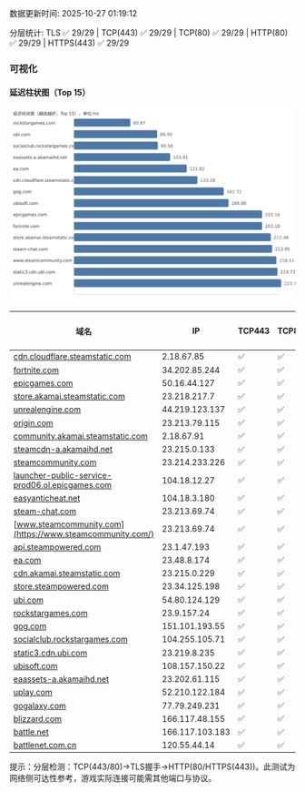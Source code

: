 数据更新时间: 2025-10-27 01:19:12

分层统计: TLS ✅ 29/29 | TCP(443) ✅ 29/29 | TCP(80) ✅ 29/29 | HTTP(80) ✅ 29/29 | HTTPS(443) ✅ 29/29

### 可视化

#### 延迟柱状图（Top 15）

![Latency Chart](latency_chart.svg)

| 域名 | IP | TCP443 | TCP80 | TLS 握手 | HTTP(80) | 状态码 | HTTPS(443) | 状态码(HTTPS) | 延迟(ms) |
|---|---|---|---|---|---|---|---|---|---|
| [cdn.cloudflare.steamstatic.com](https://cdn.cloudflare.steamstatic.com/) | 2.18.67.85 | ✅ | ✅ | ✅ | ✅ | 200 | ✅ | 200 | 133.28 |
| [fortnite.com](https://fortnite.com/) | 34.202.85.244 | ✅ | ✅ | ✅ | ✅ | 301 | ✅ | 301 | 203.18 |
| [epicgames.com](https://epicgames.com/) | 50.16.44.127 | ✅ | ✅ | ✅ | ✅ | 301 | ✅ | 302 | 203.16 |
| [store.akamai.steamstatic.com](https://store.akamai.steamstatic.com/) | 23.218.217.7 | ✅ | ✅ | ✅ | ✅ | 403 | ✅ | 403 | 212.48 |
| [unrealengine.com](https://unrealengine.com/) | 44.219.123.137 | ✅ | ✅ | ✅ | ✅ | 301 | ✅ | 301 | 223.73 |
| [origin.com](https://origin.com/) | 23.213.79.115 | ✅ | ✅ | ✅ | ✅ | 301 | ✅ | 301 | 233.83 |
| [community.akamai.steamstatic.com](https://community.akamai.steamstatic.com/) | 2.18.67.91 | ✅ | ✅ | ✅ | ✅ | 403 | ✅ | 403 | 228.49 |
| [steamcdn-a.akamaihd.net](https://steamcdn-a.akamaihd.net/) | 23.215.0.133 | ✅ | ✅ | ✅ | ✅ | 200 | ✅ | 200 | 235.63 |
| [steamcommunity.com](https://steamcommunity.com/) | 23.214.233.226 | ✅ | ✅ | ✅ | ✅ | 302 | ✅ | 200 | 268.16 |
| [launcher-public-service-prod06.ol.epicgames.com](https://launcher-public-service-prod06.ol.epicgames.com/) | 104.18.12.27 | ✅ | ✅ | ✅ | ✅ | 404 | ✅ | 404 | 253.74 |
| [easyanticheat.net](https://easyanticheat.net/) | 104.18.3.180 | ✅ | ✅ | ✅ | ✅ | 301 | ✅ | 301 | 269.03 |
| [steam-chat.com](https://steam-chat.com/) | 23.213.69.74 | ✅ | ✅ | ✅ | ✅ | 302 | ✅ | 404 | 213.95 |
| [www.steamcommunity.com](https://www.steamcommunity.com/) | 23.213.69.74 | ✅ | ✅ | ✅ | ✅ | 302 | ✅ | 302 | 218.51 |
| [api.steampowered.com](https://api.steampowered.com/) | 23.1.47.193 | ✅ | ✅ | ✅ | ✅ | 404 | ✅ | 404 | 305.66 |
| [ea.com](https://ea.com/) | 23.48.8.174 | ✅ | ✅ | ✅ | ✅ | 301 | ✅ | 301 | 121.82 |
| [cdn.akamai.steamstatic.com](https://cdn.akamai.steamstatic.com/) | 23.215.0.229 | ✅ | ✅ | ✅ | ✅ | 200 | ✅ | 200 | 360.34 |
| [store.steampowered.com](https://store.steampowered.com/) | 23.34.125.198 | ✅ | ✅ | ✅ | ✅ | 302 | ✅ | 200 | 406.9 |
| [ubi.com](https://ubi.com/) | 54.80.124.129 | ✅ | ✅ | ✅ | ✅ | 301 | ✅ | 301 | 89.9 |
| [rockstargames.com](https://rockstargames.com/) | 23.9.157.24 | ✅ | ✅ | ✅ | ✅ | 301 | ✅ | 301 | 60.87 |
| [gog.com](https://gog.com/) | 151.101.193.55 | ✅ | ✅ | ✅ | ✅ | 301 | ✅ | 301 | 161.72 |
| [socialclub.rockstargames.com](https://socialclub.rockstargames.com/) | 104.255.105.71 | ✅ | ✅ | ✅ | ✅ | 301 | ✅ | 307 | 90.58 |
| [static3.cdn.ubi.com](https://static3.cdn.ubi.com/) | 23.219.8.235 | ✅ | ✅ | ✅ | ✅ | 401 | ✅ | 401 | 219.73 |
| [ubisoft.com](https://ubisoft.com/) | 108.157.150.22 | ✅ | ✅ | ✅ | ✅ | 301 | ✅ | 301 | 166.86 |
| [eaassets-a.akamaihd.net](https://eaassets-a.akamaihd.net/) | 23.202.61.115 | ✅ | ✅ | ✅ | ✅ | 404 | ✅ | 404 | 103.91 |
| [uplay.com](https://uplay.com/) | 52.210.122.184 | ✅ | ✅ | ✅ | ✅ | 301 | ✅ | 301 | 328.84 |
| [gogalaxy.com](https://gogalaxy.com/) | 77.79.249.231 | ✅ | ✅ | ✅ | ✅ | 301 | ✅ | 301 | 435.49 |
| [blizzard.com](https://blizzard.com/) | 166.117.48.155 | ✅ | ✅ | ✅ | ✅ | 302 | ✅ | 302 | 634.41 |
| [battle.net](https://battle.net/) | 166.117.103.183 | ✅ | ✅ | ✅ | ✅ | 301 | ✅ | 301 | 631.44 |
| [battlenet.com.cn](https://battlenet.com.cn/) | 120.55.44.14 | ✅ | ✅ | ✅ | ✅ | 308 | ✅ | 302 | 1121.53 |

提示：分层检测：TCP(443/80)→TLS握手→HTTP(80/HTTPS(443))。此测试为网络侧可达性参考，游戏实际连接可能需其他端口与协议。